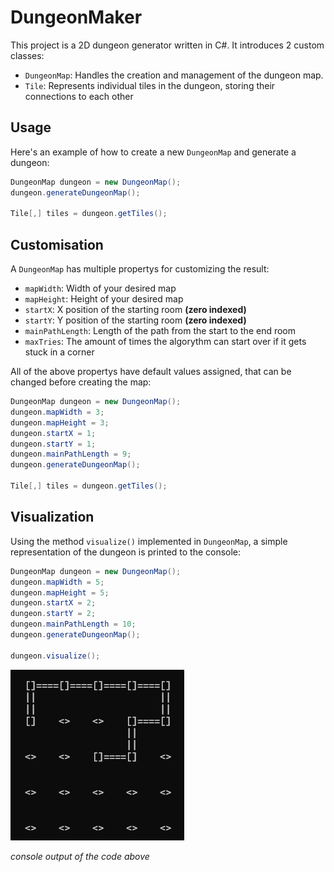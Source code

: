 # DungeonMaker

This project is a 2D dungeon generator written in C#. It introduces 2 custom classes:
- `DungeonMap`: Handles the creation and management of the dungeon map.
- `Tile`: Represents individual tiles in the dungeon, storing their connections to each other

## Usage
Here's an example of how to create a new `DungeonMap` and generate a dungeon:

```csharp
DungeonMap dungeon = new DungeonMap();
dungeon.generateDungeonMap();

Tile[,] tiles = dungeon.getTiles();
```

## Customisation
A `DungeonMap` has multiple propertys for customizing the result:
- `mapWidth`: Width of your desired map
- `mapHeight`: Height of your desired map
- `startX`: X position of the starting room **(zero indexed)**
- `startY`: Y position of the starting room **(zero indexed)**
- `mainPathLength`: Length of the path from the start to the end room
- `maxTries`: The amount of times the algorythm can start over if it gets stuck in a corner
  
All of the above propertys have default values assigned, that can be changed before creating the map:
```csharp
DungeonMap dungeon = new DungeonMap();
dungeon.mapWidth = 3;
dungeon.mapHeight = 3;
dungeon.startX = 1;
dungeon.startY = 1;
dungeon.mainPathLength = 9;
dungeon.generateDungeonMap();

Tile[,] tiles = dungeon.getTiles();
```

## Visualization
Using the method `visualize()` implemented in  `DungeonMap`, a simple representation of the dungeon is printed to the console:
```csharp
DungeonMap dungeon = new DungeonMap();
dungeon.mapWidth = 5;
dungeon.mapHeight = 5;
dungeon.startX = 2;
dungeon.startY = 2;
dungeon.mainPathLength = 10;
dungeon.generateDungeonMap();

dungeon.visualize();
```

![alt text](pics/visualize().png)

*console output of the code above*
